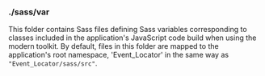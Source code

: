### ./sass/var

This folder contains Sass files defining Sass variables corresponding to classes
included in the application's JavaScript code build when using the modern toolkit.
By default, files in this folder are mapped to the application's root namespace,
'Event_Locator' in the same way as `"Event_Locator/sass/src"`.